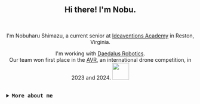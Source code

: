 <div align="center"> 
    <h2>Hi there! I'm Nobu.</h2> 
    <br>
    <p>I'm Nobuharu Shimazu, a current senior at <a href="https://www.ideaventionsacademy.org/">Ideaventions Academy</a> in Reston, Virginia.</p>
    <p>
        I'm working with <a href="https://github.com/Daedalus-Robotics">Daedalus Robotics</a>.
        <br>
        Our team won first place in the <a href="theavr.org">AVR</a>, an international drone competition, in 2023 and 2024.
        <img src="https://user-images.githubusercontent.com/60306074/160750010-f3fe0b78-0090-4f61-be39-9a9ba9f29b3a.gif" width="45">
    </p>
</div>

<br>

<details>
<summary><samp><b>More about me</b></samp></summary>

**Languages I can speak**:
 - Japanese (native)
 - Vietnamese (native)
 - English

**Languages I'm learning**:
 - Dutch
 - French

<br><b>My Skills</b>:
<br>[![My Skills](https://skillicons.dev/icons?i=rust,python,nim,cpp,c,go,django,flask,ros,tauri,solidjs,tailwind&perline=6)](https://skillicons.dev)

[![Top Langs](https://github-readme-stats.vercel.app/api/top-langs/?username=bichanna&langs_count=10&layout=compact)](https://github.com/anuraghazra/github-readme-stats)

<details>
<summary><samp><b>Even more about me</b></samp></summary>

```python
favorite = {
    "programming languages": None,
    "sports": [
        "Volleyball", # Setter (sometimes opposite hitter)
        "Tennis"
    ],
    "players": [
        "Antoine Brizard",   # Volleyball
        "Masahiro Sekita",   # Volleyball
        "Kentaro Takahashi", # Volleyball
        "Ichiro Suzuki",     # Baseball
    ],
    "books": [
        "Moribito: Guardian of the Spirit　(精霊の守り人)",
        "The Dancing Girl　(舞姫)",
        "Shuna's Journey　（シュナの旅）"
        "Bomb",
        "From the New World",
    ],
    "actors": [
        "Marisa Tomei",
        "Tom Cruise"
    ],
    "snacks & sweets": [
        "Senbei",           # Soy sauce 
        "Black bean mochi", # More beans
        "Zenzai",           # I like it more watery
        "Mille crêpe",      # More whipped cream
        "Egg custard bun",  # As much custard as possible
        "Chè đậu ván",      # Less sweet to taste more of the beans
        "Baklava",          # I like pistachio ones
        "Strudel",          # With crème fraîche on top
    ],
    "composers": [
        "Johann S. Bach",   # Soothes my mind
        "Ayase",            # Awesome lyrics
        "Joe Hisaishi",     # Sets my mood for the day
        "Ryuichi Sakamoto", # Merry Christmas Mr. Lawrence
    ],
    "singers": [
        "Lewis Capaldi",
        "Laufey",         
        "Mika Nakashima", 
        "Adele" 
    ],
    "comedy groups": [
        "Unjash (アンジャッシュ)",
        "Impulse (インパルス)"
    ],
    "scales": ["B-flat major", "F-sharp minor"],
    "colors": ["Black", "White", "Gray"]
}
```


<!--
"J-pop idols": [
        "Buono!",           # Cutest!
        "The Checkers",     # Weird hair of Fumiya Fujii
        "Akina Nakamori",   # Best overall in the 80s
        "Chisato Moritaka", # Best style in the 80s && 90s
    ]

"K-pop idols": {
        "IVE": "Leeseo",
        "Momoland": "Nancy",
        "Twice": "Sana",
        "BTS": "Jungkook",
        "ILLIT": "Moka", 
        "Le Sserafim": "Kazuha",
        "NewJeans": "Haerin"
    }
-->


<!-- <a href="https://github.com/bichanna/github-stats#gh-dark-mode-only">
<img src="https://github.com/bichanna/github-stats/blob/master/generated/overview.svg#gh-dark-mode-only" />
<img src="https://github.com/bichanna/github-stats/blob/master/generated/languages.svg#gh-dark-mode-only" />
</a> -->
</details>
</details>
